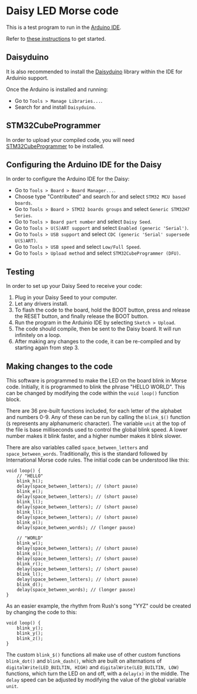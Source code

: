 # Daisy LED Morse code
This is a test program to run in the [Arduino IDE](https://docs.arduino.cc/software/ide/).

Refer to [these instructions](https://github.com/stm32duino/Arduino_Core_STM32/wiki/Getting-Started) to get started.

## Daisyduino
It is also recommended to install the [Daisyduino](https://github.com/electro-smith/DaisyDuino) library within the IDE for Arduinio support.

Once the Arduino is installed and running:
- Go to `Tools > Manage Libraries...`.
- Search for and install `Daisyduino`.

## STM32CubeProgrammer
In order to upload your compiled code, you will need [STM32CubeProgrammer](https://www.st.com/en/development-tools/stm32cubeprog.html) to be installed.

## Configuring the Arduino IDE for the Daisy
In order to configure the Arduino IDE for the Daisy:
- Go to `Tools > Board > Board Manager...`.
- Choose type "Contributed" and search for and select `STM32 MCU based boards`.
- Go to `Tools > Board > STM32 boards groups` and select `Generic STM32H7 Series`.
- Go to `Tools > Board part number` and select `Daisy Seed`.
- Go to `Tools > U(S)ART support` and select `Enabled (generic 'Serial')`.
- Go to `Tools > USB support` and select `CDC (generic 'Serial' supersede U(S)ART)`.
- Go to `Tools > USB speed` and select `Low/Full Speed`.
- Go to `Tools > Upload method` and select `STM32CubeProgrammer (DFU)`.

## Testing
In order to set up your Daisy Seed to receive your code:
1. Plug in your Daisy Seed to your computer.
2. Let any drivers install.
3. To flash the code to the board, hold the BOOT button, press and release the RESET button, and finally release the BOOT button.
4. Run the program in the Arduinio IDE by selecting `Sketch > Upload`.
5. The code should compile, then be sent to the Daisy board. It will run infinitely on a loop.
6. After making any changes to the code, it can be re-compiled and by starting again from step 3.

## Making changes to the code
This software is programmed to make the LED on the board blink in Morse code. Initially, it is programmed to blink the phrase "HELLO WORLD". This can be changed by modifying the code within the `void loop()` function block.

There are 36 pre-built functions included, for each letter of the alphabet and numbers 0-9. Any of these can be run by calling the `blink_$()` function (`$` represents any alphanumeric character). The variable `unit` at the top of the file is base milliseconds used to control the global blink speed. A lower number makes it blink faster, and a higher number makes it blink slower.

There are also variables called `space_between_letters` and `space_between_words`. Traditionally, this is the standard followed by International Morse code rules. The initial code can be understood like this:

    void loop() {
        // "HELLO"
        blink_h();
        delay(space_between_letters); // (short pause)
        blink_e();
        delay(space_between_letters); // (short pause)
        blink_l();
        delay(space_between_letters); // (short pause)
        blink_l();
        delay(space_between_letters); // (short pause)
        blink_o();
        delay(space_between_words); // (longer pause)

        // "WORLD"
        blink_w();
        delay(space_between_letters); // (short pause)
        blink_o();
        delay(space_between_letters); // (short pause)
        blink_r();
        delay(space_between_letters); // (short pause)
        blink_l();
        delay(space_between_letters); // (short pause)
        blink_d();
        delay(space_between_words); // (longer pause)
    }

As an easier example, the rhythm from Rush's song "YYZ" could be created by changing the code to this:

    void loop() {
        blink_y();
        blink_y();
        blink_z();
    }

The custom `blink_$()` functions all make use of other custom functions `blink_dot()` and `blink_dash()`, which are built on alternations of `digitalWrite(LED_BUILTIN, HIGH)` and `digitalWrite(LED_BUILTIN, LOW)` functions, which turn the LED on and off, with a `delay(x)` in the middle. The `delay` speed can be adjusted by modifying the value of the global variable `unit`.
